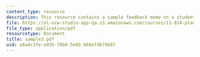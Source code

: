```yaml
---
content_type: resource
description: This resource contains a sample feedback memo on a student briefing.
file: https://ol-ocw-studio-app-qa.s3.amazonaws.com/courses/11-914-planning-communication-spring-2007/a6a4c3fea93b78b65e6bb66efdb79b87_sample3.pdf
file_type: application/pdf
resourcetype: Document
title: sample3.pdf
uid: a6a4c3fe-a93b-78b6-5e6b-b66efdb79b87
---
```

